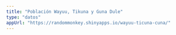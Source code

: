 ```yaml
---
title: "Población Wayuu, Tikuna y Guna Dule"
type: "datos"
appUrl: "https://randommonkey.shinyapps.io/wayuu-ticuna-cuna/"
---
```



